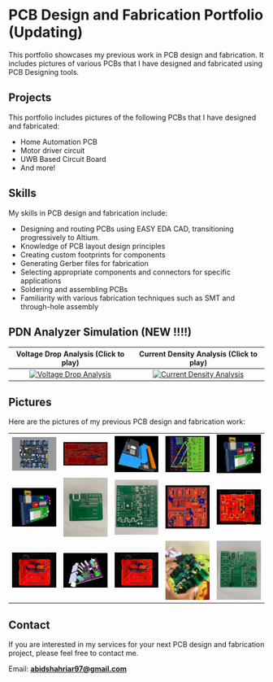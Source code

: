 # PCB Design and Fabrication Portfolio (Updating)
This portfolio showcases my previous work in PCB design and fabrication. It includes pictures of various PCBs that I have designed and fabricated using PCB Designing tools.

## Projects
This portfolio includes pictures of the following PCBs that I have designed and fabricated:

- Home Automation PCB
- Motor driver circuit
- UWB Based Circuit Board
- And more!

## Skills
My skills in PCB design and fabrication include:

- Designing and routing PCBs using EASY EDA CAD, transitioning progressively to Altium.
- Knowledge of PCB layout design principles
- Creating custom footprints for components
- Generating Gerber files for fabrication
- Selecting appropriate components and connectors for specific applications
- Soldering and assembling PCBs
- Familiarity with various fabrication techniques such as SMT and through-hole assembly

## PDN Analyzer Simulation (NEW !!!!)

| Voltage Drop Analysis (Click to play)| Current Density Analysis (Click to play) |
| :---------------------:|:------------------------:|
| [![Voltage Drop Analysis](https://img.youtube.com/vi/SNvbFkTi_9Y/0.jpg)](https://www.youtube.com/watch?v=SNvbFkTi_9Y) | [![Current Density Analysis](https://img.youtube.com/vi/WvsmaPYhfzU/0.jpg)](https://www.youtube.com/watch?v=WvsmaPYhfzU) |


## Pictures
Here are the pictures of my previous PCB design and fabrication work:

|  |  |  |  |  |
| ------- | ------- | ------- | ------- | ------- |
| <img src='pcb_images/Screenshot 2023-08-29 at 3.39.46 PM.png' width='300' /> | <img src='pcb_images/esp 32 .jpeg' width='300' /> | <img src='pcb_images/esp32 s.jpeg' width='300' /> | <img src='pcb_images/esp32.jpeg' width='300' /> | <img src='pcb_images/uwb 3d.jpeg' width='300' /> |
| <img src='pcb_images/uwb 3d.jpeg' width='300' /> | <img src='pcb_images/UWB Based Chip.jpeg' width='300' /> | <img src='pcb_images/Home Automation.jpeg' width='300' /> | <img src='pcb_images/Step Sch.png' width='300' /> | <img src='pcb_images/sound x.jpeg' width='300' /> |
| <img src='pcb_images/UWBX.jpeg' width='300' /> | <img src='pcb_images/sound x 3d.jpeg' width='300' /> | <img src='pcb_images/UWBX.jpeg' width='300' /> | <img src='pcb_images/1693209530959.jpeg' width='300' /> | <img src='pcb_images/1692364541085.jpeg' width='300' /> |


## Contact
If you are interested in my services for your next PCB design and fabrication project, please feel free to contact me.

Email: **abidshahriar97@gmail.com**

